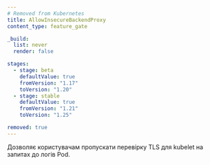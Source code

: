 ```yaml
---
# Removed from Kubernetes
title: AllowInsecureBackendProxy
content_type: feature_gate

_build:
  list: never
  render: false

stages:
  - stage: beta 
    defaultValue: true
    fromVersion: "1.17"
    toVersion: "1.20"
  - stage: stable
    defaultValue: true
    fromVersion: "1.21"
    toVersion: "1.25"

removed: true
---
```

Дозволяє користувачам пропускати перевірку TLS для kubelet на запитах до логів Pod.
